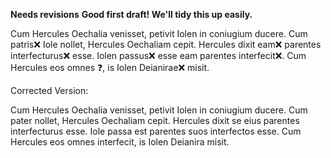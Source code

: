 **Needs revisions**
**Good first draft! We'll tidy this up easily.**

Cum Hercules Oechalia venisset, petivit Iolen in coniugium ducere. Cum patris❌ Iole nollet, Hercules Oechaliam cepit. Hercules dixit eam❌ parentes interfecturus❌ esse. Iolen passus❌ esse eam parentes interfecit❌. Cum Hercules eos omnes ❓, is Iolen Deianirae❌ misit.

Corrected Version: 

Cum Hercules Oechalia venisset, petivit Iolen in coniugium ducere. Cum pater nollet, Hercules Oechaliam cepit. Hercules dixit se eius parentes interfecturus esse. Iole passa est  parentes suos interfectos esse. Cum Hercules eos omnes interfecit, is Iolen Deianira misit.

